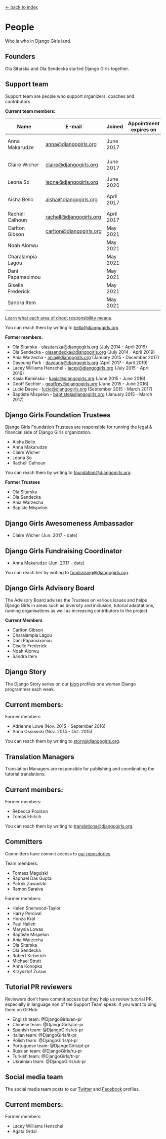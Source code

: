 [<- back to index](../README.md)

# People

Who is who in Django Girls land.

## Founders

Ola Sitarska and Ola Sendecka started Django Girls together.

## Support team

Support team are people who support organizers, coaches and contributors.

**Current team members:**

| Name              | E-mail                      | Joined       | Appointment expires on | Directly responsible for                                                                                |
|-------------------|-----------------------------|--------------|------------------------|-------------------------------------------------------------------------------------------------------|
| Anna Makarudze      | anna@djangogirls.org | June 2017    |       | Fundraising and Website Maintenance |
| Claire Wicher      | claire@djangogirls.org | June 2017    |       | Events and Financial Administration |                            |
| Leona So     | leona@djangogirls.org        | June 2020 |        |      |                                                     |
| Aisha Bello | aisha@djangogirls.org    | April 2017 |  | Communication with African events |
| Rachell Calhoun | rachell@djangogirls.org    | April 2017 |  | Translations |
| Carlton Gibson | carlton@djangogirls.org    | May 2021 |  |  |
| Noah Alorwu |  | May 2021 |  |   |
| Charalampia Lagou |  | May 2021 |  |  |
| Dani Papamaximou |  | May 2021 |  |  |
| Giselle Frederick |  | May 2021 |  |  |
| Sandra Item |  | May 2021 |  |  |

[Learn what each area of direct responsibility means](support-team-projects.md).

You can reach them by writing to hello@djangogirls.org.

**Former members:**

- Ola Sitarska - olasitarska@djangogirls.org (July 2014 - April 2019)
- Ola Sendecka - olasendecka@djangogirls.org (July 2014 - April 2019)
- Ania Warzecha - ania@djangogirls.org (January 2015 - December 2017)
- Dayoung Park - dayoung@djangogirls.org (April 2017 - April 2019)
- Lacey Williams Henschel - lacey@djangogirls.org (July 2015 - April 2016)
- Kasia Kamińska - kasia@djangogirls.org (June 2015 - June 2016)
- Geoff Sechter - geoffrey@djangogirls.org (June 2015 - June 2016)
- Lucie Daeye - lucie@djangogirls.org (September 2015 - March 2017)
- Baptiste Mispelon - baptiste@djangogirls.org (January 2015 - March 2017)

## Django Girls Foundation Trustees

Django Girls Foundation Trustees are responsible for running the legal & 
financial side of Django Girls organization.

- Aisha Bello
- Anna Makarudze
- Claire Wicher
- Leona So
- Rachell Calhoun

You can reach them by writing to foundation@djangogirls.org.

**Former Trustees**
- Ola Sitarska
- Ola Sendecka
- Ania Warzecha
- Bapiste Mispelon

## Django Girls Awesomeness Ambassador

- Claire Wicher (Jun. 2017 - date)

## Django Girls Fundraising Coordinator
- Anna Makarudze (Jun. 2017 - date)

You can reach her by writing to fundraising@djangogirls.org. 

## Django Girls Advisory Board
The Advisory Board advises the Trustees on various issues and helps Django Girls in 
areas such as diversity and inclusion, tutorial adaptations, running organisations
as well as increasing contributors to the project.

**Current Members**
- Carlton Gibson
- Charalampia Lagou
- Dani Papamaximou 
- Giselle Frederick
- Noah Alorwu
- Sandra Item

## Django Story

The Django Story series on our [blog](http://blog.djangogirls.org/) profiles one woman Django programmer each week.

Current members:
-

Former members:

- Adrienne Lowe (Nov. 2015 - September 2016)
- Anna Ossowski (Nov. 2014 - Oct. 2015)

You can reach them by writing to story@djangogirls.org.

## Translation Managers

Translation Managers are responsible for publishing and coordinating the tutorial translations.

Current members:
-

Former members:

- Rebecca Poulson
- Tomáš Ehrlich

You can reach them by writing to translations@djangogirls.org.

## Committers

Committers have commit access to [our repositories](https://github.com/DjangoGirls).

Team members:
- Tomasz Magulski
- Raphael Das Gupta
- Patryk Zawadzki
- Ramon Saraiva

Former members:
- Helen Sherwood-Taylor
- Harry Percival
- Honza Král
- Paul Hallett
- Marysia Lowas
- Baptiste Mispelon
- Ania Warzecha
- Ola Sitarska
- Ola Sendecka
- Robert Kirberich
- Michael Strutt
- Anna Konopka
- Krzysztof Żuraw


## Tutorial PR reviewers

Reviewers don't have commit access but they help us review tutorial PR, especially in language non of the Support Team speak. If you want to ping them on GitHub:

- English team: @DjangoGirls/en-pr
- Chinese team: @DjangoGirls/cn-pr
- Spanish team: @DjangoGirls/es-pr
- Italian team: @DjangoGirls/it-pr
- Polish team: @DjangoGirls/pl-pr
- Portuguese team: @DjangoGirls/pt-pr
- Russian team: @DjangoGirls/ru-pr
- Turkish team: @DjangoGirls/tr-pr
- Ukrainian team: @DjangoGirls/uk-pr

## Social media team

The social media team posts to our [Twitter](https://twitter.com/djangogirls) and [Facebook](https://www.facebook.com/djangogirls) profiles.

Current members:
-

Former members:

- Lacey Williams Henschel
- Agata Grdal

